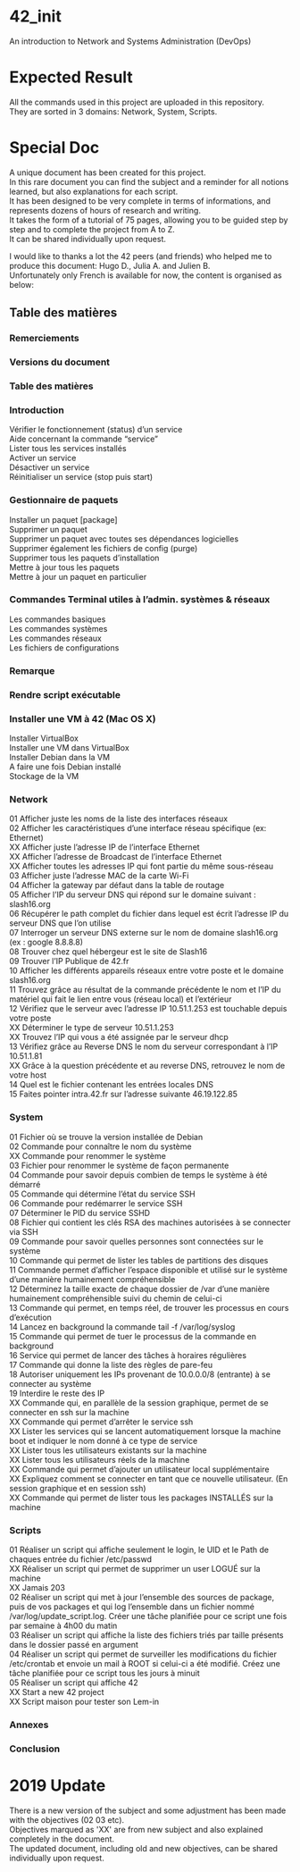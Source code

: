 # 42_init
An introduction to Network and Systems Administration (DevOps)

# Expected Result
All the commands used in this project are uploaded in this repository.  
They are sorted in 3 domains: Network, System, Scripts.

# Special Doc
A unique document has been created for this project.  
In this rare document you can find the subject and a reminder for all notions learned, but also explanations for each script.  
It has been designed to be very complete in terms of informations, and represents dozens of hours of research and writing.  
It takes the form of a tutorial of 75 pages, allowing you to be guided step by step and to complete the project from A to Z.  
It can be shared individually upon request.  

I would like to thanks a lot the 42 peers (and friends) who helped me to produce this document: Hugo D., Julia A. and Julien B.  
Unfortunately only French is available for now, the content is organised as below:

## Table des matières

### Remerciements
### Versions du document
### Table des matières

### Introduction
  Vérifier le fonctionnement (status) d’un service  
  Aide concernant la commande “service”  
  Lister tous les services installés  
  Activer un service  
  Désactiver un service  
  Réinitialiser un service (stop puis start)  

### Gestionnaire de paquets
  Installer un paquet [package]  
  Supprimer un paquet  
  Supprimer un paquet avec toutes ses dépendances logicielles  
  Supprimer également les fichiers de config (purge)  
  Supprimer tous les paquets d’installation   
  Mettre à jour tous les paquets   
  Mettre à jour un paquet en particulier  

### Commandes Terminal utiles à l’admin. systèmes & réseaux
  Les commandes basiques   
  Les commandes systèmes   
  Les commandes réseaux   
  Les fichiers de configurations  

### Remarque

### Rendre script exécutable

### Installer une VM à 42 (Mac OS X)
  Installer VirtualBox  
  Installer une VM dans VirtualBox  
  Installer Debian dans la VM  
  A faire une fois Debian installé  
  Stockage de la VM  
  
### Network
  01 Afficher juste les noms de la liste des interfaces réseaux  
  02 Afficher les caractéristiques d’une interface réseau spécifique (ex: Ethernet)  
  XX Afficher juste l’adresse IP de l’interface Ethernet  
  XX Afficher l’adresse de Broadcast de l’interface Ethernet  
  XX Afficher toutes les adresses IP qui font partie du même sous-réseau  
  03 Afficher juste l’adresse MAC de la carte Wi-Fi  
  04 Afficher la gateway par défaut dans la table de routage  
  05 Afficher l’IP du serveur DNS qui répond sur le domaine suivant : slash16.org  
  06 Récupérer le path complet du fichier dans lequel est écrit l’adresse IP du serveur DNS que l’on utilise  
  07 Interroger un serveur DNS externe sur le nom de domaine slash16.org (ex : google 8.8.8.8)  
  08 Trouver chez quel hébergeur est le site de Slash16   
  09 Trouver l’IP Publique de 42.fr   
  10 Afficher les différents appareils réseaux entre votre poste et le domaine slash16.org   
  11 Trouvez grâce au résultat de la commande précédente le nom et l’IP du matériel qui fait le lien entre vous (réseau local) et l’extérieur  
  12 Vérifiez que le serveur avec l’adresse IP 10.51.1.253 est touchable depuis votre poste   
  XX Déterminer le type de serveur 10.51.1.253   
  XX Trouvez l’IP qui vous a été assignée par le serveur dhcp   
  13 Vérifiez grâce au Reverse DNS le nom du serveur correspondant à l’IP 10.51.1.81   
  XX Grâce à la question précédente et au reverse DNS, retrouvez le nom de votre host   
  14 Quel est le fichier contenant les entrées locales DNS   
  15 Faites pointer intra.42.fr sur l’adresse suivante 46.19.122.85   

### System  
  01 Fichier où se trouve la version installée de Debian   
  02 Commande pour connaître le nom du système    
  XX Commande pour renommer le système    
  03 Fichier pour renommer le système de façon permanente    
  04 Commande pour savoir depuis combien de temps le système à été démarré    
  05 Commande qui détermine l’état du service SSH    
  06 Commande pour redémarrer le service SSH    
  07 Déterminer le PID du service SSHD    
  08 Fichier qui contient les clés RSA des machines autorisées à se connecter via SSH     
  09 Commande pour savoir quelles personnes sont connectées sur le système    
  10 Commande qui permet de lister les tables de partitions des disques    
  11 Commande permet d’afficher l’espace disponible et utilisé sur le système d’une manière humainement compréhensible    
  12 Déterminez la taille exacte de chaque dossier de /var d’une manière humainement compréhensible suivi du chemin de celui-ci    
  13 Commande qui permet, en temps réel, de trouver les processus en cours d’exécution   
  14 Lancez en background la commande tail -f /var/log/syslog    
  15 Commande qui permet de tuer le processus de la commande en background    
  16 Service qui permet de lancer des tâches à horaires régulières    
  17 Commande qui donne la liste des règles de pare-feu    
  18 Autoriser uniquement les IPs provenant de 10.0.0.0/8 (entrante) à se connecter au système    
  19 Interdire le reste des IP    
  XX Commande qui, en parallèle de la session graphique, permet de se connecter en ssh sur la machine     
  XX Commande qui permet d’arrêter le service ssh    
  XX Lister les services qui se lancent automatiquement lorsque la machine boot et indiquer le nom donné à ce type de service    
  XX Lister tous les utilisateurs existants sur la machine    
  XX Lister tous les utilisateurs réels de la machine    
  XX Commande qui permet d’ajouter un utilisateur local supplémentaire    
  XX Expliquez comment se connecter en tant que ce nouvelle utilisateur. (En session graphique et en session ssh)    
  XX Commande qui permet de lister tous les packages INSTALLÉS sur la machine    

### Scripts
  01 Réaliser un script qui affiche seulement le login, le UID et le Path de chaques entrée du fichier /etc/passwd   
  XX Réaliser un script qui permet de supprimer un user LOGUÉ sur la machine   
  XX Jamais 203  
  02 Réaliser un script qui met à jour l’ensemble des sources de package, puis de vos packages et qui log l’ensemble dans un fichier nommé /var/log/update_script.log. Créer une tâche planifiée pour ce script une fois par semaine à 4h00 du matin   
  03 Réaliser un script qui affiche la liste des fichiers triés par taille présents dans le dossier passé en argument  
  04 Réaliser un script qui permet de surveiller les modifications du fichier /etc/crontab et envoie un mail à ROOT si celui-ci a été modifié. Créez une tâche planifiée pour ce script tous les jours à minuit   
  05 Réaliser un script qui affiche 42    
  XX Start a new 42 project    
  XX Script maison pour tester son Lem-in    

### Annexes

### Conclusion

# 2019 Update
There is a new version of the subject and some adjustment has been made with the objectives (02 03 etc).  
Objectives marqued as 'XX' are from new subject and also explained completely in the document.  
The updated document, including old and new objectives, can be shared individually upon request.

